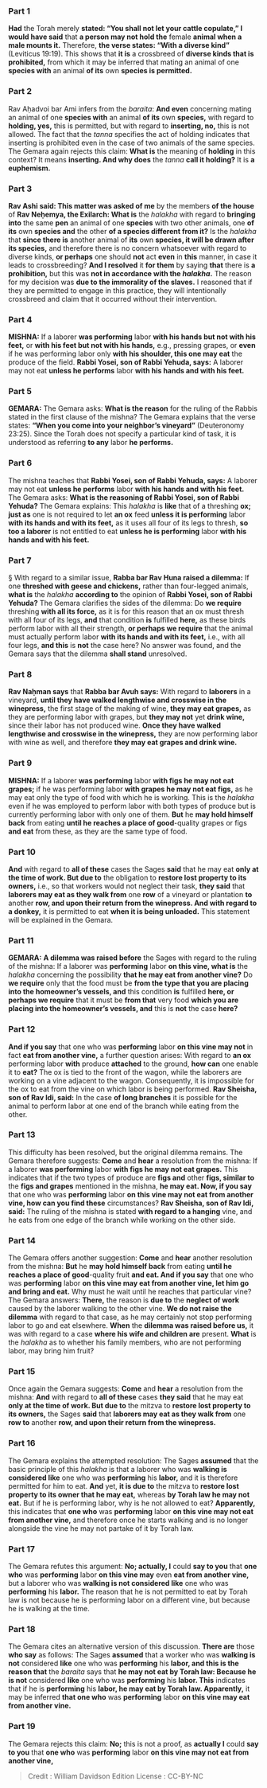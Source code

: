 
### Part 1
<b>Had</b> the Torah merely <b>stated: “You shall not let your cattle copulate,” I would have said</b> that <b>a person may not hold the</b> female <b>animal when a male mounts it.</b> Therefore, <b>the verse states: “With a diverse kind”</b> (Leviticus 19:19). This shows that <b>it is</b> a crossbreed of <b>diverse kinds that is prohibited,</b> from which it may be inferred that mating an animal of one <b>species with</b> an animal <b>of its</b> own <b>species is permitted.</b>

### Part 2
Rav Aḥadvoi bar Ami infers from the <i>baraita</i>: <b>And even</b> concerning mating an animal of one <b>species with</b> an animal <b>of its</b> own <b>species,</b> with regard to <b>holding, yes,</b> this is permitted, but with regard to <b>inserting, no,</b> this is not allowed. The fact that the <i>tanna</i> specifies the act of holding indicates that inserting is prohibited even in the case of two animals of the same species. The Gemara again rejects this claim: <b>What is</b> the meaning of <b>holding</b> in this context? It means <b>inserting. And why does</b> the <i>tanna</i> <b>call it holding?</b> It is <b>a euphemism.</b>

### Part 3
<b>Rav Ashi said: This matter was asked of me</b> by the members <b>of the house</b> of <b>Rav Neḥemya, the Exilarch: What is</b> the <i>halakha</i> with regard to <b>bringing into</b> the same <b>pen</b> an animal of one <b>species</b> with two other animals, one <b>of its</b> own <b>species and</b> the other <b>of a species different from it?</b> Is the <i>halakha</i> that <b>since there is</b> another animal of <b>its</b> own <b>species, it will be drawn after its species,</b> and therefore there is no concern whatsoever with regard to diverse kinds, <b>or perhaps</b> one should <b>not</b> act <b>even</b> in <b>this</b> manner, in case it leads to crossbreeding? <b>And I resolved</b> it <b>for them</b> by saying <b>that</b> there is <b>a prohibition,</b> but this was <b>not in accordance with the <i>halakha</i>.</b> The reason for my decision was <b>due to the immorality of the slaves.</b> I reasoned that if they are permitted to engage in this practice, they will intentionally crossbreed and claim that it occurred without their intervention.

### Part 4
<strong>MISHNA:</strong> If a laborer <b>was performing</b> labor <b>with his hands but not with his feet,</b> or <b>with his feet but not with his hands,</b> e.g., pressing grapes, or <b>even</b> if he was performing labor only <b>with his shoulder, this one may eat</b> the produce of the field. <b>Rabbi Yosei, son of Rabbi Yehuda, says:</b> A laborer may not eat <b>unless he performs</b> labor <b>with his hands and with his feet.</b>

### Part 5
<strong>GEMARA:</strong> The Gemara asks: <b>What is the reason</b> for the ruling of the Rabbis stated in the first clause of the mishna? The Gemara explains that the verse states: <b>“When you come into your neighbor’s vineyard”</b> (Deuteronomy 23:25). Since the Torah does not specify a particular kind of task, it is understood as referring <b>to any</b> labor <b>he performs.</b>

### Part 6
The mishna teaches that <b>Rabbi Yosei, son of Rabbi Yehuda, says:</b> A laborer may not eat <b>unless he performs</b> labor <b>with his hands and with his feet.</b> The Gemara asks: <b>What is the reasoning of Rabbi Yosei, son of Rabbi Yehuda?</b> The Gemara explains: This <i>halakha</i> is <b>like</b> that of a threshing <b>ox; just as</b> one is not required to let <b>an ox</b> feed <b>unless it is performing</b> labor <b>with its hands and with its feet,</b> as it uses all four of its legs to thresh, <b>so too a laborer</b> is not entitled to eat <b>unless he is performing</b> labor <b>with his hands and with his feet.</b>

### Part 7
§ With regard to a similar issue, <b>Rabba bar Rav Huna raised a dilemma:</b> If one <b>threshed with geese and chickens,</b> rather than four-legged animals, <b>what is</b> the <i>halakha</i> <b>according to</b> the opinion of <b>Rabbi Yosei, son of Rabbi Yehuda?</b> The Gemara clarifies the sides of the dilemma: Do <b>we require</b> threshing <b>with all its force,</b> as it is for this reason that an ox must thresh with all four of its legs, <b>and</b> that condition <b>is</b> fulfilled <b>here,</b> as these birds perform labor with all their strength, <b>or perhaps we require</b> that the animal must actually perform labor <b>with its hands and with its feet,</b> i.e., with all four legs, <b>and this</b> is <b>not</b> the case here? No answer was found, and the Gemara says that the dilemma <b>shall stand</b> unresolved.

### Part 8
<b>Rav Naḥman says</b> that <b>Rabba bar Avuh says:</b> With regard to <b>laborers</b> in a vineyard, <b>until they have walked lengthwise and crosswise in the winepress,</b> the first stage of the making of wine, <b>they may eat grapes,</b> as they are performing labor with grapes, but <b>they may not</b> yet <b>drink wine,</b> since their labor has not produced wine. <b>Once they have walked lengthwise and crosswise in the winepress,</b> they are now performing labor with wine as well, and therefore <b>they may eat grapes and drink wine.</b>

### Part 9
<strong>MISHNA:</strong> If a laborer <b>was performing</b> labor <b>with figs he may not eat grapes;</b> if he was performing labor <b>with grapes he may not eat figs,</b> as he may eat only the type of food with which he is working. This is the <i>halakha</i> even if he was employed to perform labor with both types of produce but is currently performing labor with only one of them. <b>But</b> he <b>may hold himself back</b> from eating <b>until he reaches a place of good</b>-quality grapes or figs <b>and eat</b> from these, as they are the same type of food.

### Part 10
<b>And</b> with regard to <b>all of these</b> cases the Sages <b>said</b> that he may eat <b>only at the time of work. But due to</b> the obligation to <b>restore lost property to its owners,</b> i.e., so that workers would not neglect their task, <b>they said</b> that <b>laborers may eat as they walk from</b> one <b>row</b> of a vineyard or plantation <b>to</b> another <b>row, and upon their return from the winepress. And with regard to a donkey,</b> it is permitted to eat <b>when it is being unloaded.</b> This statement will be explained in the Gemara.

### Part 11
<strong>GEMARA:</strong> <b>A dilemma was raised before</b> the Sages with regard to the ruling of the mishna: If a laborer was <b>performing</b> labor <b>on this vine, what is</b> the <i>halakha</i> concerning the possibility <b>that he may eat from another vine?</b> Do <b>we require</b> only that the food must be <b>from the type that you are placing into the homeowner’s vessels, and</b> this condition <b>is</b> fulfilled <b>here, or perhaps we require</b> that it must be <b>from that</b> very food <b>which you are placing into the homeowner’s vessels, and</b> this is <b>not</b> the case <b>here?</b>

### Part 12
<b>And if you say</b> that one who was <b>performing</b> labor <b>on this vine may not</b> in fact <b>eat from another vine,</b> a further question arises: With regard to <b>an ox</b> performing labor <b>with</b> produce <b>attached</b> to the ground, <b>how can</b> one enable it to <b>eat?</b> The ox is tied to the front of the wagon, while the laborers are working on a vine adjacent to the wagon. Consequently, it is impossible for the ox to eat from the vine on which labor is being performed. <b>Rav Sheisha, son of Rav Idi, said:</b> In the case <b>of long branches</b> it is possible for the animal to perform labor at one end of the branch while eating from the other.

### Part 13
This difficulty has been resolved, but the original dilemma remains. The Gemara therefore suggests: <b>Come</b> and <b>hear</b> a resolution from the mishna: If a laborer <b>was performing</b> labor <b>with figs he may not eat grapes.</b> This indicates that if the two types of produce are <b>figs and</b> other <b>figs, similar to</b> the <b>figs and grapes</b> mentioned in the mishna, <b>he may eat. Now, if you say</b> that one who was <b>performing</b> labor <b>on this vine may not eat from another vine, how can you find these</b> circumstances? <b>Rav Sheisha, son of Rav Idi, said:</b> The ruling of the mishna is stated <b>with regard to a hanging</b> vine, and he eats from one edge of the branch while working on the other side.

### Part 14
The Gemara offers another suggestion: <b>Come</b> and <b>hear</b> another resolution from the mishna: <b>But</b> he <b>may hold himself back</b> from eating <b>until he reaches a place of good</b>-quality fruit <b>and eat. And if you say</b> that one who was <b>performing</b> labor <b>on this vine may eat from another vine, let him go and bring and eat.</b> Why must he wait until he reaches that particular vine? The Gemara answers: <b>There,</b> the reason is <b>due to</b> the <b>neglect of work</b> caused by the laborer walking to the other vine. <b>We do not raise the dilemma</b> with regard to that case, as he may certainly not stop performing labor to go and eat elsewhere. <b>When</b> the <b>dilemma was raised before us,</b> it was with regard to a case <b>where his wife and children are</b> present. <b>What</b> is the <i>halakha</i> as to whether his family members, who are not performing labor, may bring him fruit?

### Part 15
Once again the Gemara suggests: <b>Come</b> and <b>hear</b> a resolution from the mishna: <b>And</b> with regard to <b>all of these</b> cases <b>they said</b> that he may eat <b>only at the time of work. But due to</b> the mitzva to <b>restore lost property to its owners,</b> the Sages <b>said</b> that <b>laborers may eat as they walk from</b> one <b>row to</b> another <b>row, and upon their return from the winepress.</b>

### Part 16
The Gemara explains the attempted resolution: The Sages <b>assumed</b> that the basic principle of this <i>halakha</i> is that a laborer who was <b>walking is considered like</b> one who was <b>performing</b> his <b>labor,</b> and it is therefore permitted for him to eat. <b>And</b> yet, <b>it is due to</b> the mitzva to <b>restore lost property to its owner that he may eat,</b> whereas <b>by Torah law he may not eat.</b> But if he is performing labor, why is he not allowed to eat? <b>Apparently,</b> this indicates that <b>one who</b> was <b>performing</b> labor <b>on this vine may not eat from another vine,</b> and therefore once he starts walking and is no longer alongside the vine he may not partake of it by Torah law.

### Part 17
The Gemara refutes this argument: <b>No; actually, I</b> could <b>say to you</b> that <b>one who</b> was <b>performing</b> labor <b>on this vine may</b> even <b>eat from another vine,</b> but a laborer who was <b>walking is not considered like</b> one who was <b>performing</b> his <b>labor.</b> The reason that he is not permitted to eat by Torah law is not because he is performing labor on a different vine, but because he is walking at the time.

### Part 18
The Gemara cites an alternative version of this discussion. <b>There are</b> those <b>who say</b> as follows: The Sages <b>assumed</b> that a worker who was <b>walking is not</b> considered <b>like</b> one who was <b>performing</b> his <b>labor, and this is the reason that</b> the <i>baraita</i> says that <b>he may not eat by Torah law: Because he is not</b> considered <b>like</b> one who was <b>performing</b> his <b>labor. This</b> indicates that if he is <b>performing</b> his <b>labor, he may eat by Torah law. Apparently,</b> it may be inferred <b>that one who</b> was <b>performing</b> labor <b>on this vine may eat from another vine.</b>

### Part 19
The Gemara rejects this claim: <b>No;</b> this is not a proof, as <b>actually I</b> could <b>say to you</b> that <b>one who</b> was <b>performing</b> labor <b>on this vine may not eat from another vine,</b>

>Credit : William Davidson Edition
>License : CC-BY-NC